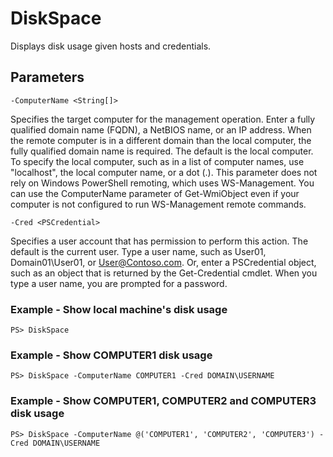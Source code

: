 # DiskSpace
Displays disk usage given hosts and credentials.

## Parameters
    -ComputerName <String[]>
Specifies the target computer for the management operation. Enter a fully qualified domain name (FQDN), a NetBIOS name, or an IP address. When the remote computer is in a different domain than the local computer, the fully qualified domain name is required. The default is the local computer. To specify the local computer, such as in a list of computer names, use "localhost", the local computer name, or a dot (.). This parameter does not rely on Windows PowerShell remoting, which uses WS-Management. You can use the ComputerName parameter of Get-WmiObject even if your computer is not configured to run WS-Management remote commands.

    -Cred <PSCredential>
Specifies a user account that has permission to perform this action. The default is the current user. Type a user name, such as User01, Domain01\User01, or User@Contoso.com. Or, enter a PSCredential object, such as an object that is returned by the Get-Credential cmdlet. When you type a user name, you are prompted for a password.

### Example - Show local machine's disk usage
    PS> DiskSpace

### Example - Show COMPUTER1 disk usage
    PS> DiskSpace -ComputerName COMPUTER1 -Cred DOMAIN\USERNAME

### Example - Show COMPUTER1, COMPUTER2 and COMPUTER3 disk usage
    PS> DiskSpace -ComputerName @('COMPUTER1', 'COMPUTER2', 'COMPUTER3') -Cred DOMAIN\USERNAME
